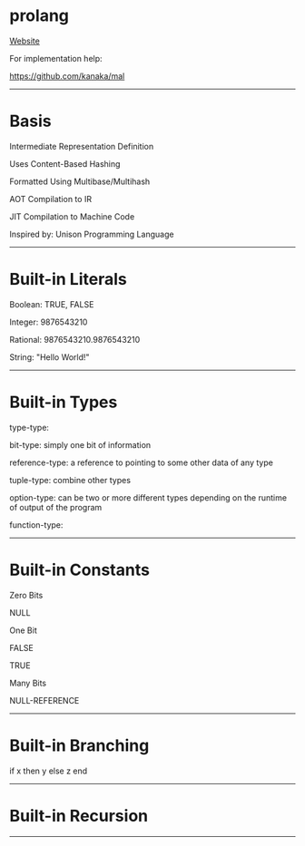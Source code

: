 # prolang

[Website](https://tksmith151.github.io/prolang/)

For implementation help:

https://github.com/kanaka/mal

---

# Basis

Intermediate Representation Definition

Uses Content-Based Hashing

Formatted Using Multibase/Multihash

AOT Compilation to IR

JIT Compilation to Machine Code

Inspired by: Unison Programming Language

---

# Built-in Literals

Boolean: TRUE, FALSE

Integer: 9876543210

Rational: 9876543210.9876543210

String: "Hello World!"

---

# Built-in Types

type-type: 

bit-type: simply one bit of information

reference-type: a reference to pointing to some other data of any type

tuple-type: combine other types

option-type: can be two or more different types depending on the runtime of output of the program

function-type:

---

# Built-in Constants

Zero Bits

NULL

One Bit

FALSE

TRUE

Many Bits

NULL-REFERENCE

---

# Built-in Branching

if x then y else z end

---

# Built-in Recursion

---
